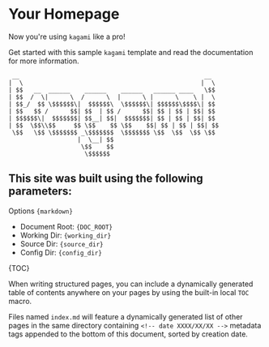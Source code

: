 # Your Homepage
Now you're using `kagami` like a pro!

Get started with this sample `kagami` template and read the documentation for more information.

```
 __                                                   __
|  \                                                 |  \
| $$   __  ______    ______    ______   ______ ____   \$$
| $$  /  \|      \  /      \  |      \ |      \    \ |  \
| $$_/  $$ \$$$$$$\|  $$$$$$\  \$$$$$$\| $$$$$$\$$$$\| $$
| $$   $$ /      $$| $$  | $$ /      $$| $$ | $$ | $$| $$
| $$$$$$\|  $$$$$$$| $$__| $$|  $$$$$$$| $$ | $$ | $$| $$
| $$  \$$\\$$     $$ \$$    $$ \$$    $$| $$ | $$ | $$| $$
 \$$   \$$ \$$$$$$$ _\$$$$$$$  \$$$$$$$ \$$  \$$  \$$ \$$
                   |  \__| $$
                    \$$    $$
                     \$$$$$$
```

## This site was built using the following parameters:
Options `{markdown}`

* Document Root: `{DOC_ROOT}`
* Working Dir: `{working_dir}`
* Source Dir: `{source_dir}`
* Config Dir: `{config_dir}`

{TOC}

When writing structured pages, you can include a dynamically generated
table of contents anywhere on your pages by using the built-in local `TOC` macro.

Files named `index.md` will feature a dynamically generated list of other pages
in the same directory containing `<!-- date XXXX/XX/XX -->` metadata tags
appended to the bottom of this document, sorted by creation date.
